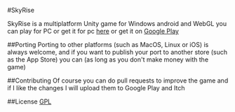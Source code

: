 #SkyRise

SkyRise is a multiplatform Unity game for Windows android and WebGL you can play for PC or get it for pc [here](https://gempuro-games.itch.io/sky-rise) or get it on [Google Play](https://play.google.com/store/apps/details?id=com.GempuroGames.SkyRise)

##Porting
Porting to other platforms (such as MacOS, Linux or iOS) is always welcome, and if you want to publish your port to another store (such as the App Store) you can (as long as you don't make money with the game)

##Contributing
Of course you can do pull requests to improve the game and if I like the changes I will upload them to Google Play and Itch

##License
[GPL](https://www.gnu.org/licenses/licenses.es.html)